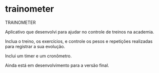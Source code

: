 # trainometer

TRAINOMETER

Aplicativo que desenvolvi para ajudar no controle de treinos na academia.

Inclua o treino, os exercícios, e controle os pesos e repetições realizadas para registrar a sua evolução.

Inclui um timer e um cronômetro.



Ainda está em desenvolvimento para a versão final.
